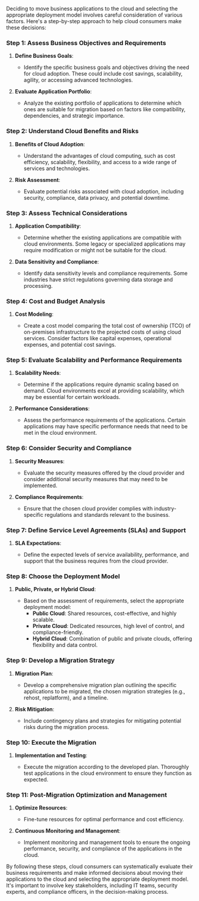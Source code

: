 Deciding to move business applications to the cloud and selecting the appropriate deployment model involves careful consideration of various factors. Here's a step-by-step approach to help cloud consumers make these decisions:

### Step 1: Assess Business Objectives and Requirements

1. **Define Business Goals**:

   - Identify the specific business goals and objectives driving the need for cloud adoption. These could include cost savings, scalability, agility, or accessing advanced technologies.

2. **Evaluate Application Portfolio**:

   - Analyze the existing portfolio of applications to determine which ones are suitable for migration based on factors like compatibility, dependencies, and strategic importance.

### Step 2: Understand Cloud Benefits and Risks

1. **Benefits of Cloud Adoption**:

   - Understand the advantages of cloud computing, such as cost efficiency, scalability, flexibility, and access to a wide range of services and technologies.

2. **Risk Assessment**:

   - Evaluate potential risks associated with cloud adoption, including security, compliance, data privacy, and potential downtime.

### Step 3: Assess Technical Considerations

1. **Application Compatibility**:

   - Determine whether the existing applications are compatible with cloud environments. Some legacy or specialized applications may require modification or might not be suitable for the cloud.

2. **Data Sensitivity and Compliance**:

   - Identify data sensitivity levels and compliance requirements. Some industries have strict regulations governing data storage and processing.

### Step 4: Cost and Budget Analysis

1. **Cost Modeling**:

   - Create a cost model comparing the total cost of ownership (TCO) of on-premises infrastructure to the projected costs of using cloud services. Consider factors like capital expenses, operational expenses, and potential cost savings.

### Step 5: Evaluate Scalability and Performance Requirements

1. **Scalability Needs**:

   - Determine if the applications require dynamic scaling based on demand. Cloud environments excel at providing scalability, which may be essential for certain workloads.

2. **Performance Considerations**:

   - Assess the performance requirements of the applications. Certain applications may have specific performance needs that need to be met in the cloud environment.

### Step 6: Consider Security and Compliance

1. **Security Measures**:

   - Evaluate the security measures offered by the cloud provider and consider additional security measures that may need to be implemented.

2. **Compliance Requirements**:

   - Ensure that the chosen cloud provider complies with industry-specific regulations and standards relevant to the business.

### Step 7: Define Service Level Agreements (SLAs) and Support

1. **SLA Expectations**:

   - Define the expected levels of service availability, performance, and support that the business requires from the cloud provider.

### Step 8: Choose the Deployment Model

1. **Public, Private, or Hybrid Cloud**:

   - Based on the assessment of requirements, select the appropriate deployment model:
     - **Public Cloud**: Shared resources, cost-effective, and highly scalable.
     - **Private Cloud**: Dedicated resources, high level of control, and compliance-friendly.
     - **Hybrid Cloud**: Combination of public and private clouds, offering flexibility and data control.

### Step 9: Develop a Migration Strategy

1. **Migration Plan**:

   - Develop a comprehensive migration plan outlining the specific applications to be migrated, the chosen migration strategies (e.g., rehost, replatform), and a timeline.

2. **Risk Mitigation**:

   - Include contingency plans and strategies for mitigating potential risks during the migration process.

### Step 10: Execute the Migration

1. **Implementation and Testing**:

   - Execute the migration according to the developed plan. Thoroughly test applications in the cloud environment to ensure they function as expected.

### Step 11: Post-Migration Optimization and Management

1. **Optimize Resources**:

   - Fine-tune resources for optimal performance and cost efficiency.

2. **Continuous Monitoring and Management**:

   - Implement monitoring and management tools to ensure the ongoing performance, security, and compliance of the applications in the cloud.

By following these steps, cloud consumers can systematically evaluate their business requirements and make informed decisions about moving their applications to the cloud and selecting the appropriate deployment model. It's important to involve key stakeholders, including IT teams, security experts, and compliance officers, in the decision-making process.
